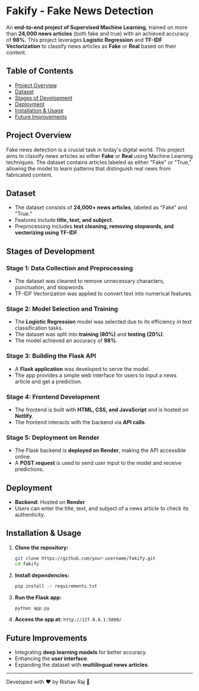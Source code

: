 # Fakify - Fake News Detection

An **end-to-end project of Supervised Machine Learning**, trained on more than **24,000 news articles** (both fake and true) with an achieved accuracy of **98%**. This project leverages **Logistic Regression** and **TF-IDF Vectorization** to classify news articles as **Fake** or **Real** based on their content.

## Table of Contents

- [Project Overview](#project-overview)
- [Dataset](#dataset)
- [Stages of Development](#stages-of-development)
- [Deployment](#deployment)
- [Installation & Usage](#installation--usage)
- [Future Improvements](#future-improvements)

## Project Overview

Fake news detection is a crucial task in today's digital world. This project aims to classify news articles as either **Fake** or **Real** using Machine Learning techniques. The dataset contains articles labeled as either "Fake" or "True," allowing the model to learn patterns that distinguish real news from fabricated content.

## Dataset

- The dataset consists of **24,000+ news articles**, labeled as "Fake" and "True."
- Features include **title, text, and subject**.
- Preprocessing includes **text cleaning, removing stopwords, and vectorizing using TF-IDF**.

## Stages of Development

### **Stage 1: Data Collection and Preprocessing**

- The dataset was cleaned to remove unnecessary characters, punctuation, and stopwords.
- TF-IDF Vectorization was applied to convert text into numerical features.

### **Stage 2: Model Selection and Training**

- The **Logistic Regression** model was selected due to its efficiency in text classification tasks.
- The dataset was split into **training (80%)** and **testing (20%)**.
- The model achieved an accuracy of **98%**.

### **Stage 3: Building the Flask API**

- A **Flask application** was developed to serve the model.
- The app provides a simple web interface for users to input a news article and get a prediction.

### **Stage 4: Frontend Development**

- The frontend is built with **HTML, CSS, and JavaScript** and is hosted on **Netlify**.
- The frontend interacts with the backend via **API calls**.

### **Stage 5: Deployment on Render**

- The Flask backend is **deployed on Render**, making the API accessible online.
- A **POST request** is used to send user input to the model and receive predictions.

## Deployment

- **Backend:** Hosted on **Render**
- Users can enter the title, text, and subject of a news article to check its authenticity.

## Installation & Usage

1. **Clone the repository:**
   ```sh
   git clone https://github.com/your-username/fakify.git
   cd fakify
   ```
2. **Install dependencies:**
   ```sh
   pip install -r requirements.txt
   ```
3. **Run the Flask app:**
   ```sh
   python app.py
   ```
4. **Access the app at:** `http://127.0.0.1:5000/`

## Future Improvements

- Integrating **deep learning models** for better accuracy.
- Enhancing the **user interface**.
- Expanding the dataset with **multilingual news articles**.

---

Developed with ❤️ by Rishav Raj 🚀

